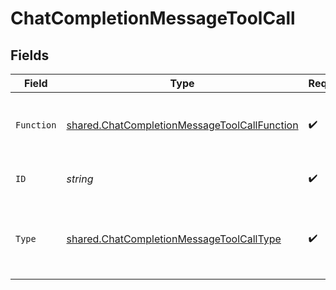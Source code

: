 # ChatCompletionMessageToolCall


## Fields

| Field                                                                                                        | Type                                                                                                         | Required                                                                                                     | Description                                                                                                  |
| ------------------------------------------------------------------------------------------------------------ | ------------------------------------------------------------------------------------------------------------ | ------------------------------------------------------------------------------------------------------------ | ------------------------------------------------------------------------------------------------------------ |
| `Function`                                                                                                   | [shared.ChatCompletionMessageToolCallFunction](../../models/shared/chatcompletionmessagetoolcallfunction.md) | :heavy_check_mark:                                                                                           | The function that the model called.                                                                          |
| `ID`                                                                                                         | *string*                                                                                                     | :heavy_check_mark:                                                                                           | The ID of the tool call.                                                                                     |
| `Type`                                                                                                       | [shared.ChatCompletionMessageToolCallType](../../models/shared/chatcompletionmessagetoolcalltype.md)         | :heavy_check_mark:                                                                                           | The type of the tool. Currently, only `function` is supported.                                               |